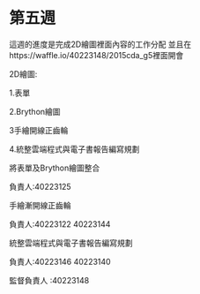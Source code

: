# 第五週


這週的進度是完成2D繪圖裡面內容的工作分配  並且在https://waffle.io/40223148/2015cda_g5裡面開會

2D繪圖:

1.表單

2.Brython繪圖

3手繪開線正齒輪

4.統整雲端程式與電子書報告編寫規劃

將表單及Brython繪圖整合 

負責人:40223125

手繪漸開線正齒輪  

負責人:40223122  40223144

統整雲端程式與電子書報告編寫規劃   

負責人:40223146 40223140

監督負責人 :40223148